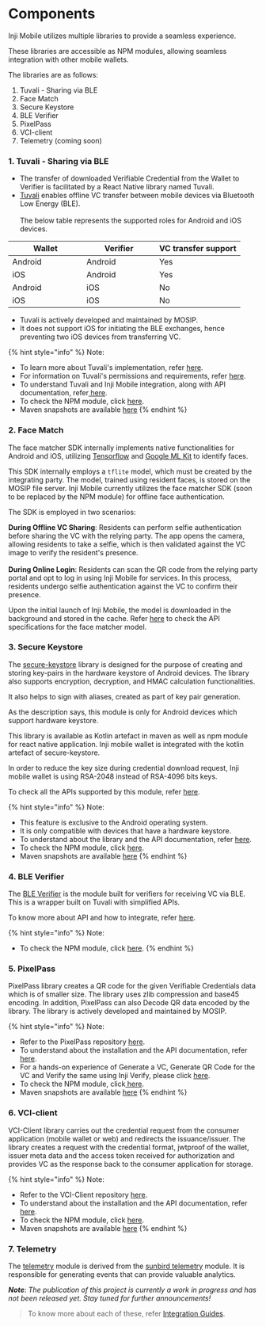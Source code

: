 # Components

Inji Mobile utilizes multiple libraries to provide a seamless experience.

These libraries are accessible as NPM modules, allowing seamless integration with other mobile wallets.

The libraries are as follows:

1. Tuvali - Sharing via BLE
2. Face Match
3. Secure Keystore
4. BLE Verifier
5. PixelPass
6. VCI-client
7. Telemetry (coming soon)

### **1. Tuvali - Sharing via BLE**

* The transfer of downloaded Verifiable Credential from the Wallet to Verifier is facilitated by a React Native library named Tuvali.
* [Tuvali](https://github.com/mosip/tuvali) enables offline VC transfer between mobile devices via Bluetooth Low Energy (BLE).\
  \
  The below table represents the supported roles for Android and iOS devices.

<table><thead><tr><th width="134">Wallet</th><th width="131">Verifier</th><th>VC transfer support</th></tr></thead><tbody><tr><td>Android</td><td>Android</td><td>Yes</td></tr><tr><td>iOS</td><td>Android</td><td>Yes</td></tr><tr><td>Android</td><td>iOS</td><td>No</td></tr><tr><td>iOS</td><td>iOS</td><td>No</td></tr></tbody></table>

* Tuvali is actively developed and maintained by MOSIP.
* It does not support iOS for initiating the BLE exchanges, hence preventing two iOS devices from transferring VC.

{% hint style="info" %}
Note:

* To learn more about Tuvali's implementation, refer [here](https://docs.mosip.io/inji/integration-guide/tuvali).
* For information on Tuvali's permissions and requirements, refer [here](https://docs.mosip.io/inji/integration-guide/tuvali/tuvali-requirements).
* To understand Tuvali and Inji Mobile integration, along with API documentation, refer[ here](https://docs.mosip.io/inji/integration-guide/tuvali/tuvali-inji).
* To check the NPM module, click [here](https://www.npmjs.com/package/@mosip/tuvali).
* Maven snapshots are available [here](https://oss.sonatype.org/content/repositories/snapshots/io/mosip/tuvali/)
{% endhint %}

### **2. Face Match**

The face matcher SDK internally implements native functionalities for Android and iOS, utilizing [Tensorflow](https://www.tensorflow.org/) and [Google ML Kit](https://developers.google.com/ml-kit) to identify faces.

This SDK internally employs a `tflite` model, which must be created by the integrating party. The model, trained using resident faces, is stored on the MOSIP file server. Inji Mobile currently utilizes the face matcher SDK (soon to be replaced by the NPM module) for offline face authentication.

The SDK is employed in two scenarios:

**During Offline VC Sharing**: Residents can perform selfie authentication before sharing the VC with the relying party. The app opens the camera, allowing residents to take a selfie, which is then validated against the VC image to verify the resident's presence.\
\
**During Online Login**: Residents can scan the QR code from the relying party portal and opt to log in using Inji Mobile for services. In this process, residents undergo selfie authentication against the VC to confirm their presence.

Upon the initial launch of Inji Mobile, the model is downloaded in the background and stored in the cache. Refer [here](integration-guide/face-match.md) to check the API specifications for the face matcher model.

### **3. Secure Keystore**

The [secure-keystore](https://github.com/mosip/secure-keystore) library is designed for the purpose of creating and storing key-pairs in the hardware keystore of Android devices. The library also supports encryption, decryption, and HMAC calculation functionalities.

It also helps to sign with aliases, created as part of key pair generation.

As the description says, this module is only for Android devices which support hardware keystore.

This library is available as Kotlin artefact in maven as well as npm module for react native application. Inji mobile wallet is integrated with the kotlin artefact of secure-keystore.

In order to reduce the key size during credential download request, Inji mobile wallet is using RSA-2048 instead of RSA-4096 bits keys.

To check all the APIs supported by this module, refer [here](https://github.com/mosip/secure-keystore/blob/develop/src/interface.ts).

{% hint style="info" %}
Note:

* This feature is exclusive to the Android operating system.
* It is only compatible with devices that have a hardware keystore.
* To understand about the library and the API documentation, refer [here](integration-guide/secure-keystore.md).
* To check the NPM module, click [here](https://www.npmjs.com/package/@mosip/secure-keystore).
* Maven snapshots are available [here](https://oss.sonatype.org/content/repositories/snapshots/io/mosip/secure-keystore/)
{% endhint %}

### **4. BLE Verifier**

The [BLE Verifier](https://github.com/mosip/ble-verifier-sdk/tree/develop) is the module built for verifiers for receiving VC via BLE. This is a wrapper built on Tuvali with simplified APIs.

To know more about API and how to integrate, refer [here](integration-guide/ble-verifier.md).

{% hint style="info" %}
Note:

* To check the NPM module, click [here](https://www.npmjs.com/package/@mosip/ble-verifier-sdk).
{% endhint %}

### 5. PixelPass

PixelPass library creates a QR code for the given Verifiable Credentials data which is of smaller size. The library uses zlib compression and base45 encoding. In addition, PixelPass can also Decode QR data encoded by the library. The library is actively developed and maintained by MOSIP.

{% hint style="info" %}
Note:

* Refer to the PixelPass repository [here](https://github.com/mosip/pixelpass/tree/develop/js#readme).
* To understand about the installation and the API documentation, refer [here](integration-guide/pixelpass.md).
* For a hands-on experience of Generate a VC, Generate QR Code for the VC and Verify the same using Inji Verify, please click [here](https://docs.mosip.io/inji/inji-verify/build-and-deploy/creating-verifiable-credentials-and-generating-qr-codes).
* To check the NPM module, click[ here](https://www.npmjs.com/package/@mosip/pixelpass).
* Maven snapshots are available [here](https://oss.sonatype.org/content/repositories/snapshots/io/mosip/pixelpass/)
{% endhint %}

### **6. VCI-client**

VCI-Client library carries out the credential request from the consumer application (mobile wallet or web) and redirects the issuance/issuer. The library creates a request with the credential format, jwtproof of the wallet, issuer meta data and the access token received for authorization and provides VC as the response back to the consumer application for storage.

{% hint style="info" %}
Note:

* Refer to the VCI-Client repository [here](https://github.com/mosip/inji-vci-client/blob/develop/README.md).
* To understand about the installation and the API documentation, refer [here](https://docs.mosip.io/inji/inji-mobile-wallet/integration-guide/vci-client).
* To check the NPM module, click [here](https://www.npmjs.com/package/@mosip/inji-vci-client).
* Maven snapshots are available [here](https://oss.sonatype.org/content/repositories/snapshots/io/mosip/inji-vci-client/)
{% endhint %}

### **7. Telemetry**

The [telemetry](https://github.com/mosip/sunbird-telemetry-sdk) module is derived from the [sunbird telemetry](https://github.com/project-sunbird/sunbird-telemetry-sdk) module. It is responsible for generating events that can provide valuable analytics.

_**Note**_: _The publication of this project is currently a work in progress and has not been released yet. Stay tuned for further announcements!_

> To know more about each of these, refer [Integration Guides](https://docs.mosip.io/inji/integration-guide).
